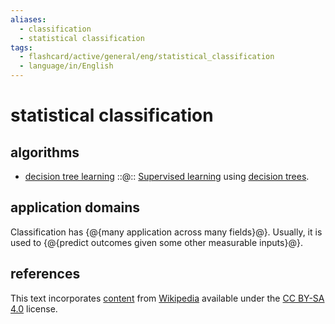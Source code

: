 ```yaml
---
aliases:
  - classification
  - statistical classification
tags:
  - flashcard/active/general/eng/statistical_classification
  - language/in/English
---
```


# statistical classification

## algorithms

- [decision tree learning](decision%20tree%20learning.md) ::@:: [Supervised learning](supervised%20learning.md) using [decision trees](decision%20tree.md). <!--SR:!2025-05-08,299,330!2027-12-26,1051,350-->

## application domains

Classification has {@{many application across many fields}@}. Usually, it is used to {@{predict outcomes given some other measurable inputs}@}. <!--SR:!2026-03-09,510,310!2026-01-05,462,310-->

## references

This text incorporates [content](https://en.wikipedia.org/wiki/statistical_classification) from [Wikipedia](Wikipedia.md) available under the [CC BY-SA 4.0](https://creativecommons.org/licenses/by-sa/4.0/) license.
